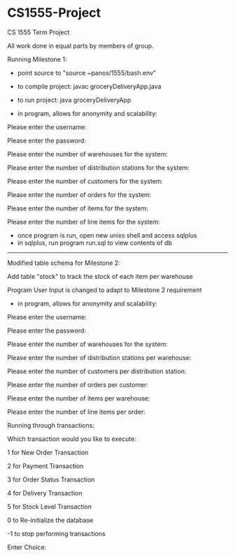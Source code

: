 # CS1555-Project
CS 1555 Term Project

All work done in equal parts by members of group.

Running Milestone 1:
- point source to "source ~panos/1555/bash.env"
- to compile project:
	javac groceryDeliveryApp.java
- to run project: java groceryDeliveryApp
	
- in program, allows for anonymity and scalability:	

Please enter the username: 

Please enter the password: 

Please enter the number of warehouses for the system: 

Please enter the number of distribution stations for the system: 

Please enter the number of customers for the system: 

Please enter the number of orders for the system: 

Please enter the number of items for the system: 

Please enter the number of line items for the system: 


- once program is run, open new unixs shell and access sqlplus
- in sqlplus, run program run.sql to view contents of db

------------------------------------------------------------------------

Modified table schema for Milestone 2:

Add table "stock" to track the stock of each item per warehouse

Program User Input is changed to adapt to Milestone 2 requirement

- in program, allows for anonymity and scalability:	

Please enter the username: 

Please enter the password: 

Please enter the number of warehouses for the system: 

Please enter the number of distribution stations per warehouse: 

Please enter the number of customers per distribution station: 

Please enter the number of orders per customer: 

Please enter the number of items per warehouse: 

Please enter the number of line items per order: 

Running through transactions:

Which transaction would you like to execute:

1 for New Order Transaction

2 for Payment Transaction

3 for Order Status Transaction

4 for Delivery Transaction

5 for Stock Level Transaction

0 to Re-initialize the database

-1 to stop performing transactions

Enter Choice:
